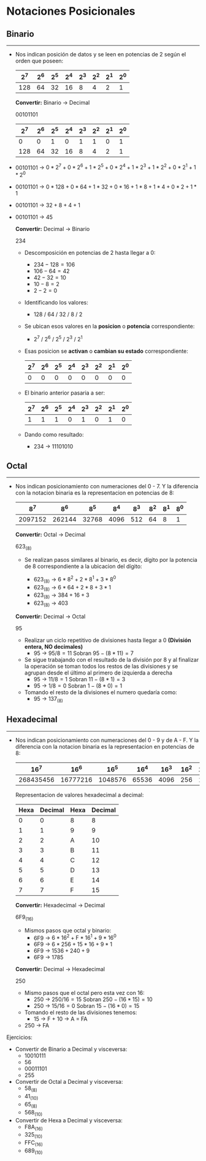 # Notaciones Posicionales

## **Binario** 

---------------------------
- Nos indican posición de datos y se leen en potencias de 2 según el orden que poseen:

    |$2^{7}$|$2^{6}$|$2^{5}$|$2^{4}$|$2^{3}$|$2^{2}$|$2^{1}$|$2^{0}$|
    |-------|-------|-------|-------|-------|-------|-------|-------|
    |  128  |   64  |   32  |   16  |   8   |   4   |   2   |   1   |

    **Convertir:** Binario $\rightarrow$ Decimal

    $00101101$

    |$2^{7}$|$2^{6}$|$2^{5}$|$2^{4}$|$2^{3}$|$2^{2}$|$2^{1}$|$2^{0}$|
    |-------|-------|-------|-------|-------|-------|-------|-------|
    |   0   |   0   |   1   |   0   |   1   |   1   |   0   |   1   |
    |  128  |  64   |   32  |   16  |   8   |   4   |   2   |   1   |

* $00101101$ $\rightarrow$ $0 * 2^{7} + 0 * 2^{6} + 1 * 2^{5} + 0 * 2^{4} + 1 * 2^{3} + 1 * 2^{2} + 0 * 2^{1} + 1 * 2^{0}$
* $00101101$ $\rightarrow$ $0 * 128 + 0 * 64 + 1 * 32 + 0 * 16 + 1 * 8 + 1 * 4 + 0 * 2 + 1 * 1$
* $00101101$ $\rightarrow$ $32 + 8 + 4 + 1$
* $00101101$ $\rightarrow$ $45$

    **Convertir:** Decimal $\rightarrow$ Binario

    $234$

    - Descomposición en potencias de 2 hasta llegar a 0: 
      - $234 - 128 = 106$
      - $106 - 64 = 42$
      - $42 - 32 = 10$
      - $10 - 8 = 2$
      - $2 - 2 = 0$  
  
    - Identificando los valores:
      - 128 / 64 / 32 / 8 / 2

    - Se ubican esos valores en la **posicion** o **potencia** correspondiente:
      - $2^7$ / $2^6$ / $2^5$ / $2^3$ / $2^1$

    - Esas posicion se **activan** o **cambian su estado** correspondiente:
    
        |$2^{7}$|$2^{6}$|$2^{5}$|$2^{4}$|$2^{3}$|$2^{2}$|$2^{1}$|$2^{0}$|
        |-------|-------|-------|-------|-------|-------|-------|-------|
        |   0   |   0   |   0   |   0   |   0   |   0   |   0   |   0   |

  - El binario anterior pasaria a ser:
   
    |$2^{7}$|$2^{6}$|$2^{5}$|$2^{4}$|$2^{3}$|$2^{2}$|$2^{1}$|$2^{0}$|
    |-------|-------|-------|-------|-------|-------|-------|-------|
    |   1   |   1   |   1   |   0   |   1   |   0   |   1   |   0   |
  
  - Dando como resultado:
    - $234$ $\rightarrow$ $11101010$

## **Octal**

-----------------------

- Nos indican posicionamiento con numeraciones del 0 - 7. Y la diferencia con la notacion binaria es la representacion en potencias de 8:

    |$8^{7}$|$8^{6}$|$8^{5}$|$8^{4}$|$8^{3}$|$8^{2}$|$8^{1}$|$8^{0}$|
    |-------|-------|-------|-------|-------|-------|-------|-------|
    |2097152| 262144| 32768 |  4096 |  512  |  64   |   8   |   1   |


    **Convertir:** Octal $\rightarrow$ Decimal

    $623_{(8)}$

    - Se realizan pasos similares al binario, es decir, dígito por la potencia de 8 correspondiente a la ubicacion del dígito:

      - $623_{(8)}$ $\rightarrow$ $6 * 8^2 + 2 * 8^1 + 3 * 8^0$
      - $623_{(8)}$ $\rightarrow$ $6 * 64 + 2 * 8 + 3 * 1$
      - $623_{(8)}$ $\rightarrow$ $384 + 16 + 3$
      - $623_{(8)}$ $\rightarrow$ $403$  
   
    **Convertir:** Decimal $\rightarrow$ Octal

    $95$
    - Realizar un ciclo repetitivo de divisiones hasta llegar a 0 **(División entera, NO decimales)**
      - $95$ $\rightarrow$ $95/8 = 11$ Sobran $95-(8*11) = 7$
    - Se sigue trabajando con el resultado de la división por 8 y al finalizar la operación se toman todos los restos de las divisiones y se agrupan desde el último al primero de izquierda a derecha
      - $95$ $\rightarrow$ $11/8 = 1$ Sobran $11 - (8*1) = 3$
      - $95$ $\rightarrow$ $1/8 = 0$ Sobran $1 - (8*0) = 1$
    - Tomando el resto de la divisiones el numero quedaría como:
      - $95$ $\rightarrow$ $137_{(8)}$


## Hexadecimal
-------

- Nos indican posicionamiento con numeraciones del 0 - 9 y de A - F. Y la diferencia con la notacion binaria es la representacion en potencias de 8:

    |$16^{7}$ |$16^{6}$|$16^{5}$|$16^{4}$|$16^{3}$|$16^{2}$|$16^{1}$|$16^{0}$|
    |---------|--------|--------|--------|--------|--------|--------|--------|
    |268435456|16777216|1048576 |  65536 |  4096  |  256   |   16   |    1   |

    Representacion de valores hexadecimal a decimal:

    | Hexa |Decimal| Hexa |Decimal|
    |------|-------|------|-------|
    |   0  |   0   |   8  |   8   |
    |   1  |   1   |   9  |   9   |
    |   2  |   2   |   A  |   10  |
    |   3  |   3   |   B  |   11  |
    |   4  |   4   |   C  |   12  |
    |   5  |   5   |   D  |   13  |
    |   6  |   6   |   E  |   14  |
    |   7  |   7   |   F  |   15  |


    **Convertir:** Hexadecimal $\rightarrow$ Decimal

    $6\text{F}9_{(16)}$

    - Mismos pasos que octal y binario:
      - $6\text{F}9$ $\rightarrow$ $6 * 16^2 + \text{F} * 16^1 + 9 * 16^0$
      - $6\text{F}9$ $\rightarrow$ $6 * 256 + 15 * 16 + 9 * 1$
      - $6\text{F}9$ $\rightarrow$ $1536 + 240 + 9$
      - $6\text{F}9$ $\rightarrow$ $1785$

    **Convertir:** Decimal $\rightarrow$ Hexadecimal

    $250$

    - Mismo pasos que el octal pero esta vez con 16:
      - $250$ $\rightarrow$ $250/16 = 15$ Sobran $250 - (16*15) = 10$
      - $250$ $\rightarrow$ $15/16 = 0$ Sobran $15 - (16*0) = 15$
    - Tomando el resto de las divisiones tenemos:
      - $15$ $\rightarrow$ $\text{F}$ + $10$ $\rightarrow$ $\text{A}$ = $\text{FA}$
    - $250$ $\rightarrow$ $\text{FA}$


Ejercicios:

- Convertir de Binario a Decimal y visceversa:
  - $10010111$
  - $56$
  - $00011101$
  - $255$
- Convertir de Octal a Decimal y visceversa:
  - $58_{(8)}$
  - $41_{(10)}$
  - $65_{(8)}$
  - $568_{(10)}$
- Convertir de Hexa a Decimal y visceversa:
  - $\text{F}8\text{A}_{(16)}$
  - $325_{(10)}$
  - $\text{FFC}_{(16)}$
  - $689_{(10)}$